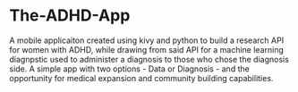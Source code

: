 # The-ADHD-App

A mobile applicaiton created using kivy and python to build a research API for women with ADHD, while drawing from said API for a machine learning diagnpstic used to administer a diagnosis to those who chose the diagnosis side. A simple app with two options - Data or Diagnosis - and the opportunity for medical expansion and community building capabilities. 
